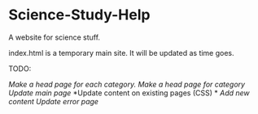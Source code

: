 # Science-Study-Help
A website for science stuff.

index.html is a temporary main site.
It will be updated as time goes.

TODO:

*Make a head page for each category.*
*Make a head page for category*
*Update main page*
*Update content on existing pages (CSS) *
*Add new content*
*Update error page*